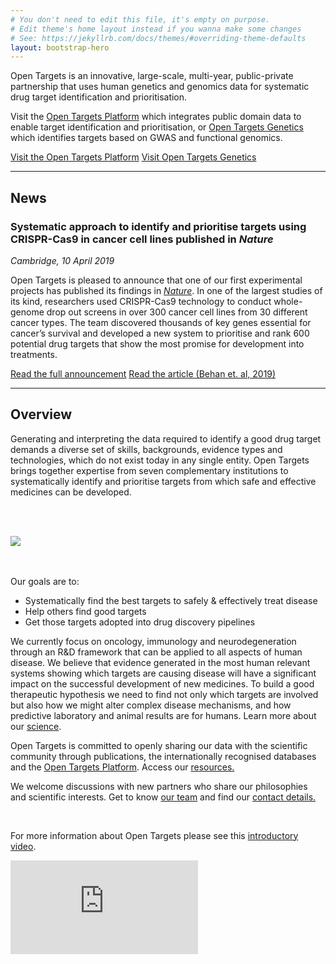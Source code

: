 ```yaml
---
# You don't need to edit this file, it's empty on purpose.
# Edit theme's home layout instead if you wanna make some changes
# See: https://jekyllrb.com/docs/themes/#overriding-theme-defaults
layout: bootstrap-hero
---
```

<!-- <div class="hero">
    <div class="">
        A partnership to transform drug discovery through the systematic identification and prioritisation of targets
    </div>
</div> -->

<!-- Open Targets is a public-private initiative to generate evidence on the validity of therapeutic targets based on genome-scale experiments and analysis. -->Open Targets is an innovative, large-scale, multi-year, public-private partnership that uses human genetics and genomics data for systematic drug target identification and prioritisation.

Visit the [Open Targets Platform](https://www.targetvalidation.org) which integrates public domain data to enable target identification and prioritisation, or [Open Targets Genetics](https://genetics.opentargets.org) which identifies targets based on GWAS and functional genomics.

<a class="button-small blue_normal" href="https://www.targetvalidation.org">Visit the Open Targets Platform</a>   <a class="button-small blue_normal" href="https://genetics.opentargets.org">Visit Open Targets Genetics</a>

*** 

## News

<h3 class="news-headline">Systematic approach to identify and prioritise targets using CRISPR-Cas9 in cancer cell lines published in <i>Nature</i></h3>

<i>Cambridge, 10 April 2019</i>

Open Targets is pleased to announce that one of our first experimental projects has published its findings in [<i>Nature</i>](https://www.nature.com/articles/s41586-019-1103-9). In one of the largest studies of its kind, researchers used CRISPR-Cas9 technology to conduct whole-genome drop out screens in over 300 cancer cell lines from 30 different cancer types. The team discovered thousands of key genes essential for cancer’s survival and developed a new system to prioritise and rank 600 potential drug targets that show the most promise for development into treatments.

<a class="button-small blue_normal" href="https://www.sanger.ac.uk/news/view/new-cancer-drug-targets-accelerate-path-precision-medicine" target="_blank">Read the full announcement</a> <a class="button-small blue_normal" href="https://www.nature.com/articles/s41586-019-1103-9" target="_blank">Read the article (Behan et. al, 2019)</a>

*** 

## Overview
Generating and interpreting the data required to identify a good drug target demands a diverse set of skills, backgrounds, evidence types and technologies, which do not exist today in any single entity. Open Targets brings together expertise from seven complementary institutions to systematically identify and prioritise targets from which safe and effective medicines can be developed.

<br><br>
<div class="image-container">
  <img class="scale" data-scale="best-fit-down" data-align="center" src="{{ site.url }}/assets/images/OpenTargets7Partners.png">
</div>
<br><br>

Our goals are to:
*	Systematically find the best targets to safely & effectively treat disease
*	Help others find good targets
*	Get those targets adopted into drug discovery pipelines


We currently focus on oncology, immunology and neurodegeneration through an R&D framework that can be applied to all aspects of human disease. We believe that evidence generated in the most human relevant systems showing which targets are causing disease will have a significant impact on the successful development of new medicines. To build a good therapeutic hypothesis we need to find not only which targets are involved but also how we might alter complex disease mechanisms, and how predictive laboratory and animal results are for humans.  Learn more about our [science](science).


Open Targets is committed to openly sharing our data with the scientific community through publications, the internationally recognised databases and the [Open Targets Platform](https://www.targetvalidation.org). Access our [resources.](resources)

We welcome discussions with new partners who share our philosophies and scientific interests.  Get to know [our team](people) and find our [contact details.](contact)

<br>
<p>For more information about Open Targets please see this <a href="https://vimeo.com/186414362">introductory video</a>.</p>
<div class='embed-container'><iframe src='https://player.vimeo.com/video/186414362' frameborder='0' webkitAllowFullScreen mozallowfullscreen allowFullScreen></iframe></div>
